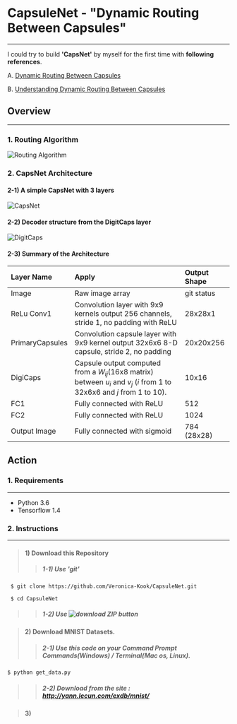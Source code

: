 # CapsuleNet - "Dynamic Routing Between Capsules"
---
I could try to build **'CapsNet'** by myself for the first time with **following references**.


A. [Dynamic Routing Between Capsules](https://arxiv.org/abs/1710.09829)

B. [Understanding Dynamic Routing Between Capsules](https://jhui.github.io/2017/11/03/Dynamic-Routing-Between-Capsules/)


## Overview
---
### 1. Routing Algorithm
![Routing Algorithm](https://user-images.githubusercontent.com/22615736/32276558-82589cee-bedd-11e7-8bb8-cead9ff5640a.png)


### 2. CapsNet Architecture
#### 2-1) A simple CapsNet with 3 layers
![CapsNet](https://bigsnarf.files.wordpress.com/2017/11/capsnet.png?w=630)


#### 2-2) Decoder structure from the DigitCaps layer
![DigitCaps](https://encrypted-tbn0.gstatic.com/images?q=tbn:ANd9GcSlWxq8LCyystJhn6NqcQOFnzKXaenzzDKP9EEl3p7md1gbUIzh7w)


#### 2-3) Summary of the Architecture
| Layer Name      | Apply           | Output Shape  |
| :---            | :---            | :---          |
| Image           | Raw image array | git status    |
| ReLu Conv1      | Convolution layer with 9x9 kernels output 256 channels, stride 1, no padding with ReLU | 28x28x1 |
| PrimaryCapsules | Convolution capsule layer with 9x9 kernel output 32x6x6 8-D capsule, stride 2, no padding | 20x20x256 |
| DigiCaps        | Capsule output computed from a *W*<sub>*ij*</sub>(16x8 matrix) between *u*<sub>*i*</sub> and *v*<sub>*j*</sub> (*i* from 1 to 32x6x6 and *j* from 1 to 10).       | 10x16      |
| FC1             | Fully connected with ReLU    | 512    |
| FC2             | Fully connected with ReLU       | 1024      |
| Output Image    | Fully connected with sigmoid     | 784 (28x28)   |


## Action
### 1. Requirements
---
* Python 3.6
* Tensorflow 1.4


### 2. Instructions
---
> #### 1) Download this Repository
>> ##### 1-1) Use 'git'
~~~
 $ git clone https://github.com/Veronica-Kook/CapsuleNet.git

 $ cd CapsuleNet
~~~
>> ##### 1-2) Use ![download ZIP button](https://github.com/Veronica-Kook/CapsuleNet.git)


> #### 2) Download MNIST Datasets.
>> ##### 2-1) Use this code on your Command Prompt Commands(Windows) / Terminal(Mac os, Linux).
~~~
$ python get_data.py
~~~
>> ##### 2-2) Download from the site : http://yann.lecun.com/exdb/mnist/


> #### 3)
